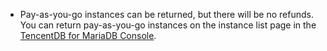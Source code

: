 
- Pay-as-you-go instances can be returned, but there will be no refunds.
You can return pay-as-you-go instances on the instance list page in the [TencentDB for MariaDB Console](https://console.cloud.tencent.com/mariadb/instance/index).
